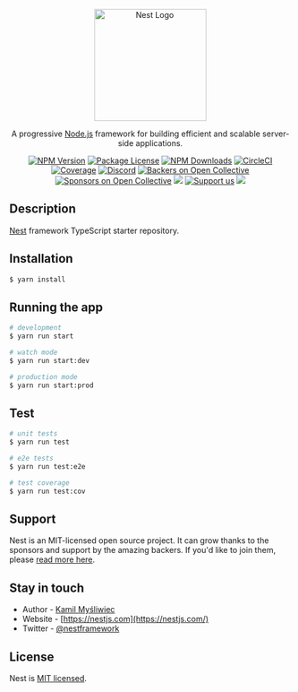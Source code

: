 <p align="center">  <a href="http://nestjs.com/" target="blank"><img src="https://nestjs.com/img/logo-small.svg" width="200" alt="Nest Logo" /></a></p>[circleci-image]: https://img.shields.io/circleci/build/github/nestjs/nest/master?token=abc123def456[circleci-url]: https://circleci.com/gh/nestjs/nest  <p align="center">A progressive <a href="http://nodejs.org" target="_blank">Node.js</a> framework for building efficient and scalable server-side applications.</p>    <p align="center"><a href="https://www.npmjs.com/~nestjscore" target="_blank"><img src="https://img.shields.io/npm/v/@nestjs/core.svg" alt="NPM Version" /></a><a href="https://www.npmjs.com/~nestjscore" target="_blank"><img src="https://img.shields.io/npm/l/@nestjs/core.svg" alt="Package License" /></a><a href="https://www.npmjs.com/~nestjscore" target="_blank"><img src="https://img.shields.io/npm/dm/@nestjs/common.svg" alt="NPM Downloads" /></a><a href="https://circleci.com/gh/nestjs/nest" target="_blank"><img src="https://img.shields.io/circleci/build/github/nestjs/nest/master" alt="CircleCI" /></a><a href="https://coveralls.io/github/nestjs/nest?branch=master" target="_blank"><img src="https://coveralls.io/repos/github/nestjs/nest/badge.svg?branch=master#9" alt="Coverage" /></a><a href="https://discord.gg/G7Qnnhy" target="_blank"><img src="https://img.shields.io/badge/discord-online-brightgreen.svg" alt="Discord"/></a><a href="https://opencollective.com/nest#backer" target="_blank"><img src="https://opencollective.com/nest/backers/badge.svg" alt="Backers on Open Collective" /></a><a href="https://opencollective.com/nest#sponsor" target="_blank"><img src="https://opencollective.com/nest/sponsors/badge.svg" alt="Sponsors on Open Collective" /></a>  <a href="https://paypal.me/kamilmysliwiec" target="_blank"><img src="https://img.shields.io/badge/Donate-PayPal-ff3f59.svg"/></a>    <a href="https://opencollective.com/nest#sponsor"  target="_blank"><img src="https://img.shields.io/badge/Support%20us-Open%20Collective-41B883.svg" alt="Support us"></a>  <a href="https://twitter.com/nestframework" target="_blank"><img src="https://img.shields.io/twitter/follow/nestframework.svg?style=social&label=Follow"></a></p>  <!--[![Backers on Open Collective](https://opencollective.com/nest/backers/badge.svg)](https://opencollective.com/nest#backer)  [![Sponsors on Open Collective](https://opencollective.com/nest/sponsors/badge.svg)](https://opencollective.com/nest#sponsor)-->## Description[Nest](https://github.com/nestjs/nest) framework TypeScript starter repository.## Installation```bash$ yarn install```## Running the app```bash# development$ yarn run start# watch mode$ yarn run start:dev# production mode$ yarn run start:prod```## Test```bash# unit tests$ yarn run test# e2e tests$ yarn run test:e2e# test coverage$ yarn run test:cov```## SupportNest is an MIT-licensed open source project. It can grow thanks to the sponsors and support by the amazing backers. If you'd like to join them, please [read more here](https://docs.nestjs.com/support).## Stay in touch- Author - [Kamil Myśliwiec](https://kamilmysliwiec.com)- Website - [https://nestjs.com](https://nestjs.com/)- Twitter - [@nestframework](https://twitter.com/nestframework)## LicenseNest is [MIT licensed](LICENSE).